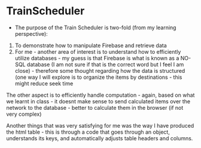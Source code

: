 # TrainScheduler

- The purpose of the Train Scheduler is two-fold (from my learning perspective):

1. To demonstrate how to manipulate Firebase and retrieve data
2. For me - another area of interest is to understand how to efficiently utilize databases - my guess is that Firebase is what is known as a NO-SQL database (I am not sure if that is the correct word but I feel I am close) - therefore some thought regarding how the data is structured (one way I will explore is to organize the items by destinations - this might reduce seek time

The other aspect is to efficiently handle computation - again, based on what we learnt in class - it doesnt make sense to send calculated items over the network to the database - better to calculate them in the browser (if not very complex)

Another things that was very satisfying for me was the way I have produced the html table - this is through a code that goes through an object, understands its keys, and automatically adjusts table headers and columns.

